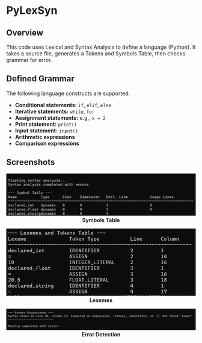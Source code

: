# PyLexSyn

## Overview
This code uses Lexical and Syntax Analysis to define a language (Python). It takes a source file, generates a Tokens and Symbols Table, then checks grammar for error.

## Defined Grammar
The following language constructs are supported:
- **Conditional statements:** `if`, `elif`, `else`
- **Iterative statements:** `while`, `for`
- **Assignment statements:** e.g., `x = 2`
- **Print statement:** `print()`
- **Input statement:** `input()`
- **Arithmetic expressions**
- **Comparison expressions**

## Screenshots

<p align="center">
    <img src="https://github.com/kentlance/PyLexSyn/blob/master/Screenshots/SymbolTable.png" alt="Symbols Table" width="600">
    <br><strong>Symbols Table</strong>
</p>

<p align="center">
    <img src="https://github.com/kentlance/PyLexSyn/blob/master/Screenshots/Lexems.png" alt="Lexemes" width="600">
    <br><strong>Lexemes</strong>
</p>

<p align="center">
    <img src="https://github.com/kentlance/PyLexSyn/blob/master/Screenshots/Error.png" alt="Error Detection" width="600">
    <br><strong>Error Detection</strong>
</p>
